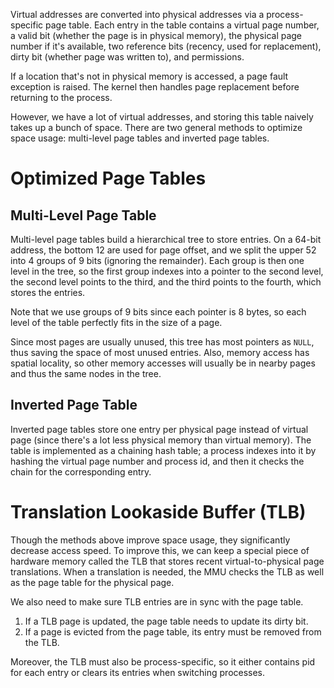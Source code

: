 Virtual addresses are converted into physical addresses via a process-specific page table. Each entry in the table contains a virtual page number, a valid bit (whether the page is in physical memory), the physical page number if it's available, two reference bits (recency, used for replacement), dirty bit (whether page was written to), and permissions.

If a location that's not in physical memory is accessed, a page fault exception is raised. The kernel then handles page replacement before returning to the process.

However, we have a lot of virtual addresses, and storing this table naively takes up a bunch of space. There are two general methods to optimize space usage: multi-level page tables and inverted page tables.

# Optimized Page Tables
## Multi-Level Page Table
Multi-level page tables build a hierarchical tree to store entries. On a 64-bit address, the bottom 12 are used for page offset, and we split the upper 52 into 4 groups of 9 bits (ignoring the remainder). Each group is then one level in the tree, so the first group indexes into a pointer to the second level, the second level points to the third, and the third points to the fourth, which stores the entries.

Note that we use groups of 9 bits since each pointer is 8 bytes, so each level of the table perfectly fits in the size of a page.

Since most pages are usually unused, this tree has most pointers as `NULL`, thus saving the space of most unused entries. Also, memory access has spatial locality, so other memory accesses will usually be in nearby pages and thus the same nodes in the tree.

## Inverted Page Table
Inverted page tables store one entry per physical page instead of virtual page (since there's a lot less physical memory than virtual memory). The table is implemented as a chaining hash table; a process indexes into it by hashing the virtual page number and process id, and then it checks the chain for the corresponding entry.

# Translation Lookaside Buffer (TLB)
Though the methods above improve space usage, they significantly decrease access speed. To improve this, we can keep a special piece of hardware memory called the TLB that stores recent virtual-to-physical page translations. When a translation is needed, the MMU checks the TLB as well as the page table for the physical page.

We also need to make sure TLB entries are in sync with the page table.
1. If a TLB page is updated, the page table needs to update its dirty bit.
2. If a page is evicted from the page table, its entry must be removed from the TLB.

Moreover, the TLB must also be process-specific, so it either contains pid for each entry or clears its entries when switching processes.